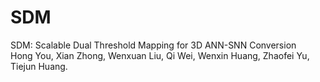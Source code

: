 # SDM
SDM: Scalable Dual Threshold Mapping for 3D ANN-SNN Conversion<br />
Hong You, Xian Zhong, Wenxuan Liu, Qi Wei, Wenxin Huang, Zhaofei Yu, Tiejun Huang.
